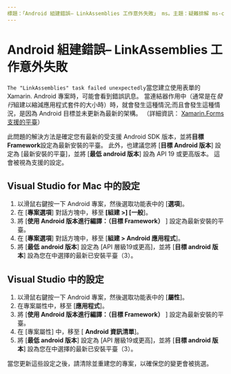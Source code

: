 ```yaml
---
標題：「Android 組建錯誤– LinkAssemblies 工作意外失敗」 ms。主題：疑難排解 ms-chap： xamarin assetid： EB3BE685-CB72-48E3-89D7-C845E76B9FA2。技術： xamarin-表單作者： davidbritch ms。作者： dabritch ms。日期：03/07/2019 否-loc： [ Xamarin.Forms ， Xamarin.Essentials ]
---
```


# <a name="android-build-error--the-linkassemblies-task-failed-unexpectedly"></a>Android 組建錯誤– LinkAssemblies 工作意外失敗

`The "LinkAssemblies" task failed unexpectedly`當您建立使用表單的 Xamarin. Android 專案時，可能會看到錯誤訊息。 當連結器作用中（通常是在*發行*組建以縮減應用程式套件的大小時）時，就會發生這種情況;而且會發生這種情況，是因為 Android 目標並未更新為最新的架構。 （詳細資訊： [ Xamarin.Forms 支援的平臺](~/get-started/supported-platforms.md#android-platform-support)）

此問題的解決方法是確定您有最新的受支援 Android SDK 版本，並將**目標 Framework**設定為最新安裝的平臺。 此外，也建議您將 [**目標 Android 版本**] 設定為 [最新安裝的平臺]，並將 [**最低 android 版本**] 設為 API 19 或更高版本。 這會被視為支援的設定。

## <a name="setting-in-visual-studio-for-mac"></a>Visual Studio for Mac 中的設定

1. 以滑鼠右鍵按一下 Android 專案，然後選取功能表中的 [**選項**]。
2. 在 [**專案選項**] 對話方塊中，移至 **[組建 >] [一般**]。
3. 將 [**使用 Android 版本進行編譯：（目標 Framework）** ] 設定為最新安裝的平臺。
4. 在 [**專案選項**] 對話方塊中，移至 [**組建 > Android 應用程式**]。
5. 將 [**最低 android 版本**] 設定為 [API 層級19或更高]，並將 [**目標 android 版本**] 設為您在中選擇的最新已安裝平臺（3）。

## <a name="setting-in-visual-studio"></a>Visual Studio 中的設定

1. 以滑鼠右鍵按一下 Android 專案，然後選取功能表中的 [**屬性**]。
2. 在專案屬性中，移至 [**應用程式**]。
3. 將 [**使用 Android 版本進行編譯：（目標 Framework）** ] 設定為最新安裝的平臺。
4. 在 [專案屬性] 中，移至 [ **Android 資訊清單**]。
5. 將 [**最低 android 版本**] 設定為 [API 層級19或更高]，並將 [**目標 android 版本**] 設為您在中選擇的最新已安裝平臺（3）。

當您更新這些設定之後，請清除並重建您的專案，以確保您的變更會被挑選。
